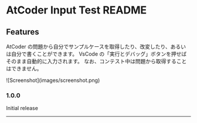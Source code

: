 # AtCoder Input Test README

## Features

AtCoder の問題から自分でサンプルケースを取得したり、改変したり、あるいは自分で書くことができます。
VsCode の「実行とデバッグ」ボタンを押せばそのまま自動的に入力されます。
なお、コンテスト中は問題から取得することはできません。

\!\[Screenshot\]\(images/screenshot.png\)

### 1.0.0

Initial release

---
